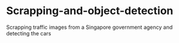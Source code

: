 # Scrapping-and-object-detection
Scrapping traffic images from a Singapore government agency and detecting the cars
